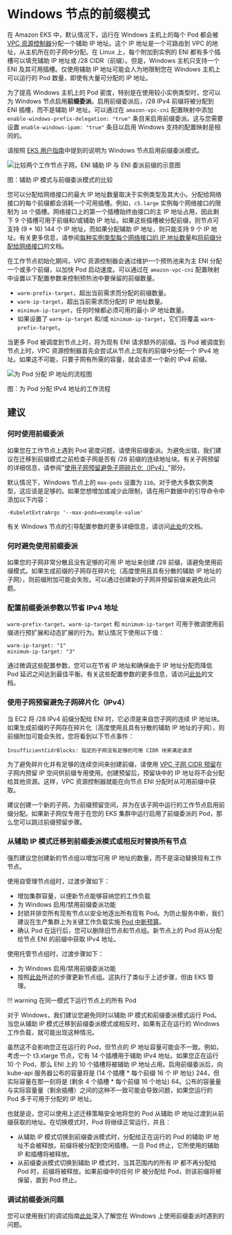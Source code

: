 # Windows 节点的前缀模式
在 Amazon EKS 中，默认情况下，运行在 Windows 主机上的每个 Pod 都会被 [VPC 资源控制器](https://github.com/aws/amazon-vpc-resource-controller-k8s)分配一个辅助 IP 地址。这个 IP 地址是一个可路由到 VPC 的地址，从主机所在的子网中分配。在 Linux 上，每个附加到实例的 ENI 都有多个插槽可以填充辅助 IP 地址或 /28 CIDR（前缀）。但是，Windows 主机只支持一个 ENI 及其可用插槽。仅使用辅助 IP 地址可能会人为地限制您在 Windows 主机上可以运行的 Pod 数量，即使有大量可分配的 IP 地址。

为了提高 Windows 主机上的 Pod 密度，特别是在使用较小实例类型时，您可以为 Windows 节点启用**前缀委派**。启用前缀委派后，/28 IPv4 前缀将被分配到 ENI 插槽，而不是辅助 IP 地址。可以通过在 `amazon-vpc-cni` 配置映射中添加 `enable-windows-prefix-delegation: "true"` 条目来启用前缀委派。这与您需要设置 `enable-windows-ipam: "true"` 条目以启用 Windows 支持的配置映射是相同的。

请按照 [EKS 用户指南](https://docs.aws.amazon.com/eks/latest/userguide/cni-increase-ip-addresses.html)中提到的说明为 Windows 节点启用前缀委派模式。

![比较两个工作节点子网，ENI 辅助 IP 与 ENI 委派前缀的示意图](./windows-1.jpg)

图：辅助 IP 模式与前缀委派模式的比较

您可以分配给网络接口的最大 IP 地址数量取决于实例类型及其大小。分配给网络接口的每个前缀都会消耗一个可用插槽。例如，`c5.large` 实例每个网络接口的限制为 `10` 个插槽。网络接口上的第一个插槽始终由接口的主 IP 地址占用，因此剩下 9 个插槽可用于前缀和/或辅助 IP 地址。如果这些插槽被分配前缀，则节点可支持 (9 * 16) 144 个 IP 地址，而如果分配辅助 IP 地址，则只能支持 9 个 IP 地址。有关更多信息，请参阅[每种实例类型每个网络接口的 IP 地址数量](https://docs.aws.amazon.com/AWSEC2/latest/UserGuide/using-eni.html#AvailableIpPerENI)和[将前缀分配给网络接口](https://docs.aws.amazon.com/AWSEC2/latest/UserGuide/ec2-prefix-eni.html)的文档。

在工作节点初始化期间，VPC 资源控制器会通过维护一个预热池来为主 ENI 分配一个或多个前缀，以加快 Pod 启动速度。可以通过在 `amazon-vpc-cni` 配置映射中设置以下配置参数来控制预热池中要保留的前缀数量。

* `warm-prefix-target`，超出当前需求而分配的前缀数量。
* `warm-ip-target`，超出当前需求而分配的 IP 地址数量。
* `minimum-ip-target`，任何时候都必须可用的最小 IP 地址数量。
* 如果设置了 `warm-ip-target` 和/或 `minimum-ip-target`，它们将覆盖 `warm-prefix-target`。

当更多 Pod 被调度到节点上时，将为现有 ENI 请求额外的前缀。当 Pod 被调度到节点上时，VPC 资源控制器首先会尝试从节点上现有的前缀中分配一个 IPv4 地址。如果这不可能，只要子网有所需的容量，就会请求一个新的 IPv4 前缀。

![为 Pod 分配 IP 地址的流程图](./windows-2.jpg)

图：为 Pod 分配 IPv4 地址的工作流程

## 建议
### 何时使用前缀委派
如果您在工作节点上遇到 Pod 密度问题，请使用前缀委派。为避免出错，我们建议在迁移到前缀模式之前检查子网是否有 /28 前缀的连续地址块。有关子网预留的详细信息，请参阅"[使用子网预留避免子网碎片化（IPv4）](https://docs.aws.amazon.com/vpc/latest/userguide/subnet-cidr-reservation.html)"部分。

默认情况下，Windows 节点上的 `max-pods` 设置为 `110`。对于绝大多数实例类型，这应该是足够的。如果您想增加或减少此限制，请在用户数据中的引导命令中添加以下内容：
```
-KubeletExtraArgs '--max-pods=example-value'
```
有关 Windows 节点的引导配置参数的更多详细信息，请访问[此处](https://docs.aws.amazon.com/eks/latest/userguide/eks-optimized-windows-ami.html#bootstrap-script-configuration-parameters)的文档。

### 何时避免使用前缀委派
如果您的子网非常分散且没有足够的可用 IP 地址来创建 /28 前缀，请避免使用前缀模式。如果生成前缀的子网存在碎片化（高度使用且具有分散的辅助 IP 地址的子网），则前缀附加可能会失败。可以通过创建新的子网并预留前缀来避免此问题。

### 配置前缀委派参数以节省 IPv4 地址
`warm-prefix-target`、`warm-ip-target` 和 `minimum-ip-target` 可用于微调使用前缀进行预扩展和动态扩展的行为。默认情况下使用以下值：
```
warm-ip-target: "1"
minimum-ip-target: "3"
```
通过微调这些配置参数，您可以在节省 IP 地址和确保由于 IP 地址分配而降低 Pod 延迟之间达到最佳平衡。有关这些配置参数的更多信息，请访问[此处](https://github.com/aws/amazon-vpc-resource-controller-k8s/blob/master/docs/windows/prefix_delegation_config_options.md)的文档。

### 使用子网预留避免子网碎片化（IPv4）
当 EC2 将 /28 IPv4 前缀分配给 ENI 时，它必须是来自您子网的连续 IP 地址块。如果生成前缀的子网存在碎片化（高度使用且具有分散的辅助 IP 地址的子网），则前缀附加可能会失败，您将看到以下节点事件：
```
InsufficientCidrBlocks: 指定的子网没有足够的可用 CIDR 块来满足请求
```
为了避免碎片化并有足够的连续空间来创建前缀，请使用 [VPC 子网 CIDR 预留](https://docs.aws.amazon.com/vpc/latest/userguide/subnet-cidr-reservation.html#work-with-subnet-cidr-reservations)在子网内预留 IP 空间供前缀专用使用。创建预留后，预留块中的 IP 地址将不会分配给其他资源。这样，VPC 资源控制器就能在向节点 ENI 分配时从可用前缀中获取。

建议创建一个新的子网，为前缀预留空间，并为在该子网中运行的工作节点启用前缀分配。如果新子网仅专用于在您的 EKS 集群中运行启用了前缀委派的 Pod，那么您可以跳过前缀预留步骤。

### 从辅助 IP 模式迁移到前缀委派模式或相反时替换所有节点
强烈建议您创建新的节点组以增加可用 IP 地址的数量，而不是滚动替换现有工作节点。

使用自管理节点组时，过渡步骤如下：

* 增加集群容量，以便新节点能够容纳您的工作负载
* 为 Windows 启用/禁用前缀委派功能
* 封锁并排空所有现有节点以安全地逐出所有现有 Pod。为防止服务中断，我们建议在生产集群上为关键工作负载实施 [Pod 中断预算](https://kubernetes.io/docs/tasks/run-application/configure-pdb)。
* 确认 Pod 在运行后，您可以删除旧节点和节点组。新节点上的 Pod 将从分配给节点 ENI 的前缀中获取 IPv4 地址。

使用托管节点组时，过渡步骤如下：

* 为 Windows 启用/禁用前缀委派功能
* 按照[此处](https://docs.aws.amazon.com/eks/latest/userguide/update-managed-node-group.html)所述的步骤更新节点组。这执行了类似于上述步骤，但由 EKS 管理。

!!! warning
    在同一模式下运行节点上的所有 Pod

对于 Windows，我们建议您避免同时以辅助 IP 模式和前缀委派模式运行 Pod。当您从辅助 IP 模式迁移到前缀委派模式或相反时，如果有正在运行的 Windows 工作负载，就可能出现这种情况。

虽然这不会影响您正在运行的 Pod，但节点的 IP 地址容量可能会不一致。例如，考虑一个 t3.xlarge 节点，它有 14 个插槽用于辅助 IPv4 地址。如果您正在运行 10 个 Pod，那么 ENI 上的 10 个插槽将被辅助 IP 地址占用。启用前缀委派后，向 kube-api 服务器公布的容量将是 (14 个插槽 * 每个前缀 16 个 IP 地址) 244，但实际容量在那一刻将是 (剩余 4 个插槽 * 每个前缀 16 个地址) 64。公布的容量量与实际容量量（剩余插槽）之间的这种不一致可能会导致问题，如果您运行的 Pod 多于可用于分配的 IP 地址。

也就是说，您可以使用上述迁移策略安全地将您的 Pod 从辅助 IP 地址过渡到从前缀获取的地址。在切换模式时，Pod 将继续正常运行，并且：

* 从辅助 IP 模式切换到前缀委派模式时，分配给正在运行的 Pod 的辅助 IP 地址不会被释放。前缀将被分配到空闲插槽。一旦 Pod 终止，它所使用的辅助 IP 和插槽将被释放。
* 从前缀委派模式切换到辅助 IP 模式时，当其范围内的所有 IP 都不再分配给 Pod 时，前缀将被释放。如果前缀中的任何 IP 被分配给 Pod，则该前缀将被保留，直到 Pod 终止。

### 调试前缀委派问题
您可以使用我们的调试指南[此处](https://github.com/aws/amazon-vpc-resource-controller-k8s/blob/master/docs/troubleshooting.md)深入了解您在 Windows 上使用前缀委派时遇到的问题。